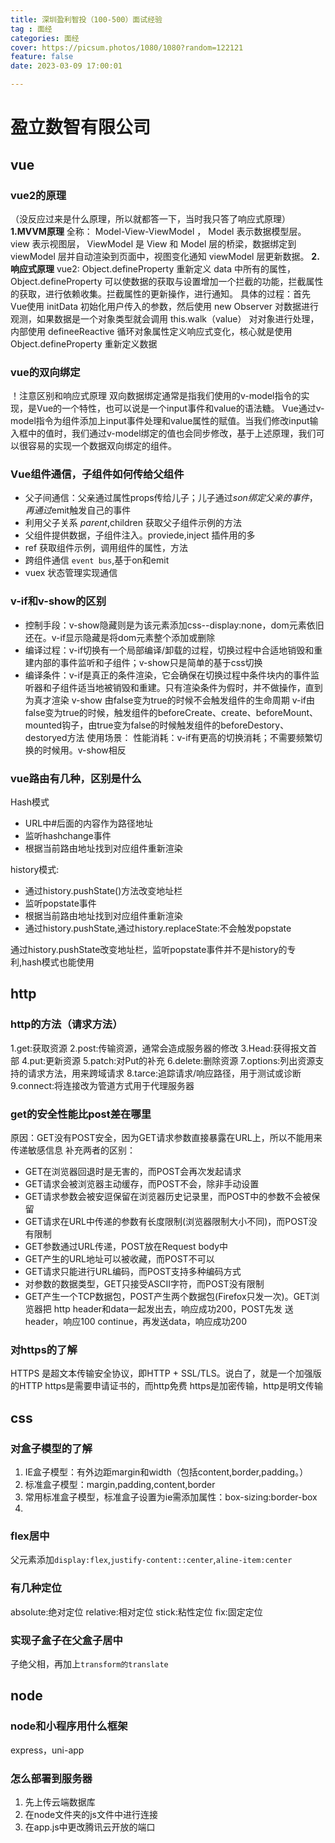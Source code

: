 ```yaml
---
title: 深圳盈利智投（100-500）面试经验
tag : 面经
categories: 面经
cover: https://picsum.photos/1080/1080?random=122121
feature: false
date: 2023-03-09 17:00:01

---
```

# 盈立数智有限公司
## vue
### vue2的原理
（没反应过来是什么原理，所以就都答一下，当时我只答了响应式原理）
**1.MVVM原理**
全称： Model-View-ViewModel ， Model 表示数据模型层。 view 表示视图层， ViewModel 是 View 和 Model 层的桥梁，数据绑定到 viewModel 层并自动渲染到页面中，视图变化通知 viewModel 层更新数据。
**2.响应式原理**
vue2: Object.defineProperty 重新定义 data 中所有的属性， Object.defineProperty 可以使数据的获取与设置增加一个拦截的功能，拦截属性的获取，进行依赖收集。拦截属性的更新操作，进行通知。
具体的过程：首先Vue使用 initData 初始化用户传入的参数，然后使用  new Observer 对数据进行观测，如果数据是一个对象类型就会调用 this.walk（value） 对对象进行处理，内部使用  defineeReactive  循环对象属性定义响应式变化，核心就是使用 Object.defineProperty 重新定义数据

### vue的双向绑定
！注意区别和响应式原理
双向数据绑定通常是指我们使用的v-model指令的实现，是Vue的一个特性，也可以说是一个input事件和value的语法糖。 Vue通过v-model指令为组件添加上input事件处理和value属性的赋值。当我们修改input输入框中的值时，我们通过v-model绑定的值也会同步修改，基于上述原理，我们可以很容易的实现一个数据双向绑定的组件。
### Vue组件通信，子组件如何传给父组件
- 父子间通信：父亲通过属性props传给儿子；儿子通过$son 绑定父亲的事件，再通过$emit触发自己的事件
- 利用父子关系 $parent,$children 获取父子组件示例的方法
- 父组件提供数据，子组件注入。proviede,inject 插件用的多
- ref 获取组件示例，调用组件的属性，方法
- 跨组件通信 `event bus`,基于on和emit
- vuex 状态管理实现通信

### v-if和v-show的区别
- 控制手段：v-show隐藏则是为该元素添加css--display:none，dom元素依旧还在。v-if显示隐藏是将dom元素整个添加或删除
- 编译过程：v-if切换有一个局部编译/卸载的过程，切换过程中合适地销毁和重建内部的事件监听和子组件；v-show只是简单的基于css切换
- 编译条件：v-if是真正的条件渲染，它会确保在切换过程中条件块内的事件监听器和子组件适当地被销毁和重建。只有渲染条件为假时，并不做操作，直到为真才渲染
v-show 由false变为true的时候不会触发组件的生命周期
v-if由false变为true的时候，触发组件的beforeCreate、create、beforeMount、mounted钩子，由true变为false的时候触发组件的beforeDestory、destoryed方法
使用场景：
性能消耗：v-if有更高的切换消耗；不需要频繁切换的时候用。v-show相反

### vue路由有几种，区别是什么
Hash模式
- URL中#后面的内容作为路径地址
- 监听hashchange事件
- 根据当前路由地址找到对应组件重新渲染

history模式:
- 通过history.pushState()方法改变地址栏
- 监听popstate事件
- 根据当前路由地址找到对应组件重新渲染
- 通过history.pushState,通过history.replaceState:不会触发popstate

通过history.pushState改变地址栏，监听popstate事件并不是history的专利,hash模式也能使用

## http
### http的方法（请求方法）
1.get:获取资源
2.post:传输资源，通常会造成服务器的修改
3.Head:获得报文首部
4.put:更新资源
5.patch:对Put的补充
6.delete:删除资源
7.options:列出资源支持的请求方法，用来跨域请求
8.tarce:追踪请求/响应路径，用于测试或诊断
9.connect:将连接改为管道方式用于代理服务器
### get的安全性能比post差在哪里
原因：GET没有POST安全，因为GET请求参数直接暴露在URL上，所以不能用来传递敏感信息
补充两者的区别：
- GET在浏览器回退时是无害的，而POST会再次发起请求
- GET请求会被浏览器主动缓存，而POST不会，除非手动设置
- GET请求参数会被安逗保留在浏览器历史记录里，而POST中的参数不会被保留
- GET请求在URL中传递的参数有长度限制(浏览器限制大小不同)，而POST没有限制
- GET参数通过URL传递，POST放在Request body中
- GET产生的URL地址可以被收藏，而POST不可以
- GET请求只能进行URL编码，而POST支持多种编码方式
- 对参数的数据类型，GET只接受ASCII字符，而POST没有限制
- GET产生一个TCP数据包，POST产生两个数据包(Firefox只发一次)。GET浏览器把 http header和data一起发出去，响应成功200，POST先发 送header，响应100 continue，再发送data，响应成功200
### 对https的了解
HTTPS 是超文本传输安全协议，即HTTP + SSL/TLS。说白了，就是一个加强版的HTTP
https是需要申请证书的，而http免费
https是加密传输，http是明文传输
## css
### 对盒子模型的了解
1. IE盒子模型：有外边距margin和width（包括content,border,padding。）
2. 标准盒子模型：margin,padding,content,border
3. 常用标准盒子模型，标准盒子设置为ie需添加属性：box-sizing:border-box
4. 
### flex居中
父元素添加`display:flex`,`justify-content::center`,`aline-item:center`

### 有几种定位
absolute:绝对定位
relative:相对定位
stick:粘性定位
fix:固定定位

### 实现子盒子在父盒子居中
子绝父相，再加上`transform的translate`

## node
### node和小程序用什么框架
express，uni-app

### 怎么部署到服务器
1. 先上传云端数据库
2. 在node文件夹的js文件中进行连接
3. 在app.js中更改腾讯云开放的端口